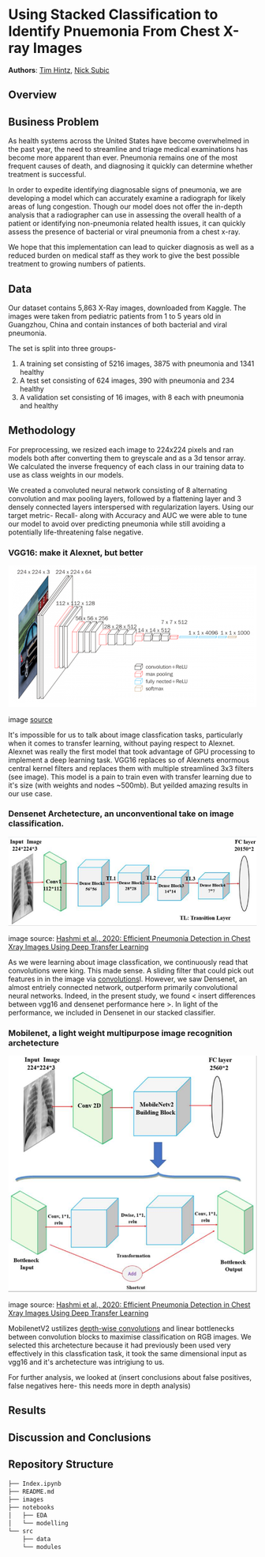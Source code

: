 
# Using Stacked Classification to Identify Pnuemonia From Chest X-ray Images 
**Authors**: [Tim Hintz](mailto:tjhintz@gmail.com), [Nick
Subic](mailto:bagnine@gmail.com)


## Overview

## Business Problem

As health systems across the United States have become overwhelmed in the past year, the need to streamline and triage medical examinations has become more apparent than ever. Pneumonia remains one of the most frequent causes of death, and diagnosing it quickly can determine whether treatment is successful.

In order to expedite identifying diagnosable signs of pneumonia, we are developing a model which can accurately examine a radiograph for likely areas of lung congestion. Though our model does not offer the in-depth analysis that a radiographer can use in assessing the overall health of a patient or identifying non-pneumonia related health issues, it can quickly assess the presence of bacterial or viral pneumonia from a chest x-ray. 

We hope that this implementation can lead to quicker diagnosis as well as a reduced burden on medical staff as they work to give the best possible treatment to growing numbers of patients. 

## Data

Our dataset contains 5,863 X-Ray images, downloaded from Kaggle. The images were taken from pediatric patients from 1 to 5 years old in Guangzhou, China and contain instances of both bacterial and viral pneumonia.

The set is split into three groups-
1. A training set consisting of 5216 images, 3875 with pneumonia and 1341 healthy
2. A test set consisting of 624 images, 390 with pneumonia and 234 healthy
3. A validation set consisting of 16 images, with 8 each with pneumonia and healthy

## Methodology

For preprocessing, we resized each image to 224x224 pixels and ran models both after converting them to greyscale and as a 3d tensor array.  We calculated the inverse frequency of each class in our training data to use as class weights in our models. 

We created a convoluted neural network consisting of 8 alternating convolution and max pooling layers, followed by a flattening layer and 3 densely connected layers interspersed with regularization layers. Using our target metric- Recall- along with Accuracy and AUC we were able to tune our model to avoid over predicting pneumonia while still avoiding a potentially life-threatening false negative. 

### VGG16: make it Alexnet, but better
![img](./images/vgg16.png)


image [source](https://neurohive.io/en/popular-networks/vgg16/)


It's impossible for us to talk about image classfication tasks, particularly when it comes to transfer learning, without paying respect to Alexnet. Alexnet was really the first model that took advantage of GPU processing to implement a deep learning task. VGG16 replaces so of Alexnets enormous central kernel filters and replaces them with multiple streamlined 3x3 filters (see image). This model is a pain to train even with transfer learning due to it's size (with weights and nodes ~500mb). But yeilded amazing results in our use case.


### Densenet Archetecture, an unconventional take on image classification.
![img](./images/densenet.png)

image source: [Hashmi et al., 2020: Efficient Pneumonia Detection in Chest Xray Images Using Deep Transfer Learning](https://www.ncbi.nlm.nih.gov/pmc/articles/PMC7345724/#app1-diagnostics-10-00417)


As we were learning about image classfication, we continuously read that convolutions were king. This made sense. A sliding filter that could pick out features in in the image via [convolutions](https://en.wikipedia.org/wiki/Convolution#Visual_explanation)l. However, we saw Densenet, an almost entriely connected network, outperform primarily convolutional neural networks. Indeed, in the present study, we found < insert differences between vgg16 and densenet performance here >. In light of the performance, we included in Densenet in our stacked classifier.


### Mobilenet, a light weight multipurpose image recognition archetecture
![img](./images/mobilenet.png)



image source: [Hashmi et al., 2020: Efficient Pneumonia Detection in Chest Xray Images Using Deep Transfer Learning](https://www.ncbi.nlm.nih.gov/pmc/articles/PMC7345724/#app1-diagnostics-10-00417)


MobilenetV2 ustilizes [depth-wise convolutions](https://medium.com/@zurister/depth-wise-convolution-and-depth-wise-separable-convolution-37346565d4ec) and linear bottlenecks between convolution blocks to maximise classification on RGB images. We selected this archetecture because it had previously been used very effectively in this classfication task, it took the same dimensional input as vgg16 and it's archetecture was intrigiung to us. 


For further analysis, we looked at (insert conclusions about false positives, false negatives here- this needs more in depth analysis)



## Results

## Discussion and Conclusions

## Repository Structure

```
├── Index.ipynb
├── README.md
├── images
├── notebooks
│   ├── EDA
│   └── modelling
└── src
    ├── data
    └── modules
```
